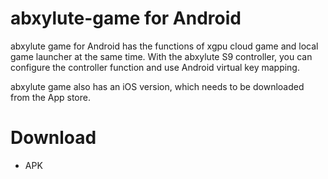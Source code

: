 # abxylute-game for Android

abxylute game for Android has the functions of xgpu cloud game and local game launcher at the same time. 
With the abxylute S9 controller, you can configure the controller function and use Android virtual key mapping.

abxylute game also has an iOS version, which needs to be downloaded from the App store.

# Download
- APK

